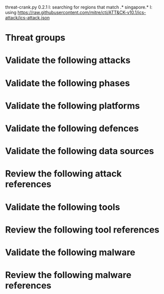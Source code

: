 threat-crank.py 0.2.1
I: searching for regions that match .* singapore.*
I: using https://raw.githubusercontent.com/mitre/cti/ATT&CK-v10.1/ics-attack/ics-attack.json
# Threat groups


# Validate the following attacks


# Validate the following phases


# Validate the following platforms


# Validate the following defences


# Validate the following data sources


# Review the following attack references


# Validate the following tools


# Review the following tool references


# Validate the following malware


# Review the following malware references


